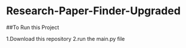 # Research-Paper-Finder-Upgraded

##To Run this Project

1.Download this repository
2.run the main.py file
